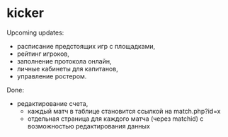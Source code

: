 # kicker
Upcoming updates:
<ul>
<li>расписание предстоящих игр с площадками,</li>
<li>рейтинг игроков,</li>
<li>заполнение протокола онлайн,</li>
<li>личные кабинеты для капитанов,</li>
<li>управление ростером.</li>
</ul>

Done:
<ul>
<li>редактирование счета,
  <ul>
    <li>каждый матч в таблице становится ссылкой на match.php?id=x</li>
    <li>отдельная страница для каждого матча (через matchid) с возможностью редактирования данных</li>
  </ul>  
</li>
</ul>
